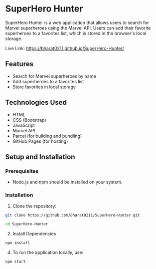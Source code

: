 # SuperHero Hunter

SuperHero Hunter is a web application that allows users to search for Marvel superheroes using the Marvel API. Users can add their favorite superheroes to a favorites list, which is stored in the browser's local storage.

Live Link: https://bharat0211.github.io/SuperHero-Hunter/

## Features

- Search for Marvel superheroes by name
- Add superheroes to a favorites list
- Store favorites in local storage

## Technologies Used

- HTML
- CSS (Bootstrap)
- JavaScript
- Marvel API
- Parcel (for building and bundling)
- GitHub Pages (for hosting)

## Setup and Installation

### Prerequisites

- Node.js and npm should be installed on your system.

### Installation

1. Clone the repository:

```bash
git clone https://github.com/Bharat0211/SuperHero-Hunter.git
```
```bash
cd SuperHero-Hunter
```
2. Install Dependencies
```bash
npm install
```
4. To run the application locally, use:
```bash
npm start
```
